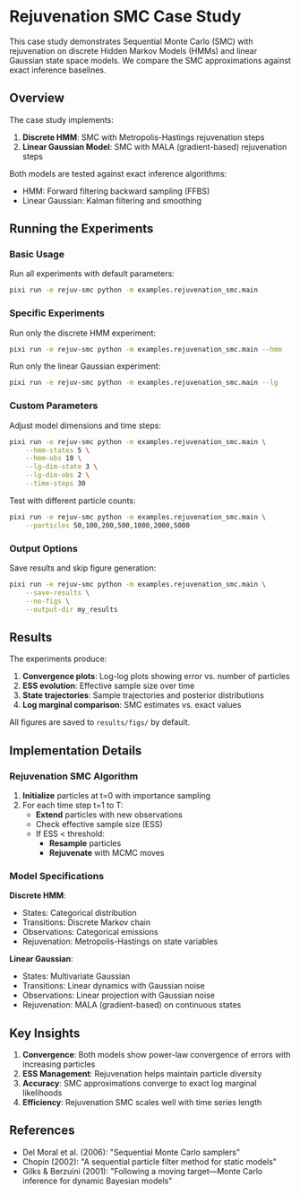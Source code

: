 # Rejuvenation SMC Case Study

This case study demonstrates Sequential Monte Carlo (SMC) with rejuvenation on discrete Hidden Markov Models (HMMs) and linear Gaussian state space models. We compare the SMC approximations against exact inference baselines.

## Overview

The case study implements:

1. **Discrete HMM**: SMC with Metropolis-Hastings rejuvenation steps
2. **Linear Gaussian Model**: SMC with MALA (gradient-based) rejuvenation steps

Both models are tested against exact inference algorithms:
- HMM: Forward filtering backward sampling (FFBS) 
- Linear Gaussian: Kalman filtering and smoothing

## Running the Experiments

### Basic Usage

Run all experiments with default parameters:
```bash
pixi run -e rejuv-smc python -m examples.rejuvenation_smc.main
```

### Specific Experiments

Run only the discrete HMM experiment:
```bash
pixi run -e rejuv-smc python -m examples.rejuvenation_smc.main --hmm
```

Run only the linear Gaussian experiment:
```bash
pixi run -e rejuv-smc python -m examples.rejuvenation_smc.main --lg
```

### Custom Parameters

Adjust model dimensions and time steps:
```bash
pixi run -e rejuv-smc python -m examples.rejuvenation_smc.main \
    --hmm-states 5 \
    --hmm-obs 10 \
    --lg-dim-state 3 \
    --lg-dim-obs 2 \
    --time-steps 30
```

Test with different particle counts:
```bash
pixi run -e rejuv-smc python -m examples.rejuvenation_smc.main \
    --particles 50,100,200,500,1000,2000,5000
```

### Output Options

Save results and skip figure generation:
```bash
pixi run -e rejuv-smc python -m examples.rejuvenation_smc.main \
    --save-results \
    --no-figs \
    --output-dir my_results
```

## Results

The experiments produce:

1. **Convergence plots**: Log-log plots showing error vs. number of particles
2. **ESS evolution**: Effective sample size over time
3. **State trajectories**: Sample trajectories and posterior distributions
4. **Log marginal comparison**: SMC estimates vs. exact values

All figures are saved to `results/figs/` by default.

## Implementation Details

### Rejuvenation SMC Algorithm

1. **Initialize** particles at t=0 with importance sampling
2. For each time step t=1 to T:
   - **Extend** particles with new observations
   - Check effective sample size (ESS)
   - If ESS < threshold:
     - **Resample** particles
     - **Rejuvenate** with MCMC moves

### Model Specifications

**Discrete HMM**:
- States: Categorical distribution
- Transitions: Discrete Markov chain
- Observations: Categorical emissions
- Rejuvenation: Metropolis-Hastings on state variables

**Linear Gaussian**:
- States: Multivariate Gaussian
- Transitions: Linear dynamics with Gaussian noise
- Observations: Linear projection with Gaussian noise
- Rejuvenation: MALA (gradient-based) on continuous states

## Key Insights

1. **Convergence**: Both models show power-law convergence of errors with increasing particles
2. **ESS Management**: Rejuvenation helps maintain particle diversity
3. **Accuracy**: SMC approximations converge to exact log marginal likelihoods
4. **Efficiency**: Rejuvenation SMC scales well with time series length

## References

- Del Moral et al. (2006): "Sequential Monte Carlo samplers"
- Chopin (2002): "A sequential particle filter method for static models"
- Gilks & Berzuini (2001): "Following a moving target—Monte Carlo inference for dynamic Bayesian models"